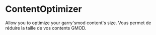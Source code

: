 # ContentOptimizer
Allow you to optimize your garry'smod content's size. Vous permet de réduire la taille de vos contents GMOD.
